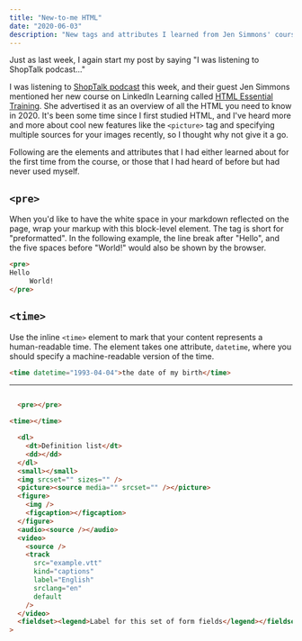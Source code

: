 ```yaml
---
title: "New-to-me HTML"
date: "2020-06-03"
description: "New tags and attributes I learned from Jen Simmons' course: HTML Essential Training"
---
```


Just as last week, I again start my post by saying "I was listening to ShopTalk podcast..."

I was listening to [ShopTalk podcast](https://shoptalkshow.com/) this week, and their guest Jen Simmons mentioned her new course on LinkedIn Learning called [HTML Essential Training](https://www.linkedin.com/learning/html-essential-training-4). She advertised it as an overview of all the HTML you need to know in 2020. It's been some time since I first studied HTML, and I've heard more and more about cool new features like the `<picture>` tag and specifying multiple sources for your images recently, so I thought why not give it a go.

Following are the elements and attributes that I had either learned about for the first time from the course, or those that I had heard of before but had never used myself.

## `<pre>`

When you'd like to have the white space in your markdown reflected on the page, wrap your markup with this block-level element. The tag is short for "preformatted". In the following example, the line break after "Hello", and the five spaces before "World!" would also be shown by the browser.

```html
<pre>
Hello
     World!
</pre>
```

## `<time>`

Use the inline `<time>` element to mark that your content represents a human-readable time. The element takes one attribute, `datetime`, where you should specify a machine-readable version of the time.

```html
<time datetime="1993-04-04">the date of my birth</time>
```

---

```html

  <pre></pre>

<time></time>

  <dl>
    <dt>Definition list</dt>
    <dd></dd>
  </dl>
  <small></small>
  <img srcset="" sizes="" />
  <picture><source media="" srcset="" /></picture>
  <figure>
    <img />
    <figcaption></figcaption>
  </figure>
  <audio><source /></audio>
  <video>
    <source />
    <track
      src="example.vtt"
      kind="captions"
      label="English"
      srclang="en"
      default
    />
  </video>
  <fieldset><legend>Label for this set of form fields</legend></fieldset></time
>
```
